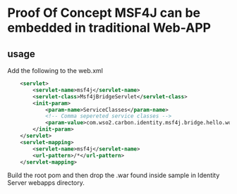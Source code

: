 # Proof Of Concept MSF4J can be embedded in traditional Web-APP


## usage

Add the following to the web.xml
```XML
    <servlet>
        <servlet-name>msf4j</servlet-name>
        <servlet-class>Msf4jBridgeServlet</servlet-class>
        <init-param>
            <param-name>ServiceClasses</param-name>
            <!-- Comma sepereted service classes -->
            <param-value>com.wso2.carbon.identity.msf4j.bridge.hello.world.HelloService</param-value>
        </init-param>
    </servlet>
    <servlet-mapping>
        <servlet-name>msf4j</servlet-name>
        <url-pattern>/*</url-pattern>
    </servlet-mapping>
```
Build the root pom and then drop the .war found inside sample in Identity Server webapps directory.